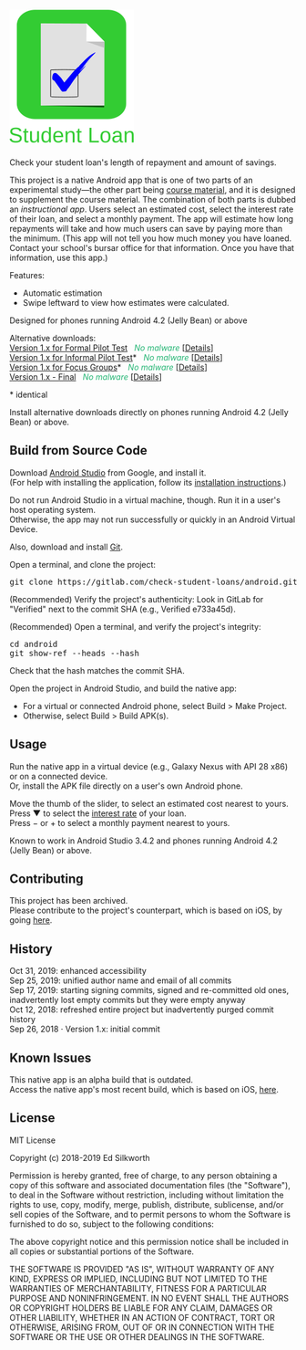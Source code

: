 <snippet>
<content>
<head>
<link rel="stylesheet" href="https://use.fontawesome.com/releases/v5.0.13/css/all.css" integrity="sha384-DNOHZ68U8hZfKXOrtjWvjxusGo9WQnrNx2sqG0tfsghAvtVlRW3tvkXWZh58N9jp" crossorigin="anonymous">
</head>
 
# ![Alt](./app_icon_and_logo.png "Check Student Loans")

Check your student loan's length of repayment and amount of savings.<p>

This project is a native Android app that is one of two parts of an experimental study&mdash;the other part being [course material](https://gitlab.com/check-student-loans/course-material "Click here to locate the course material."), and it is designed to supplement the course material.
The combination of both parts is dubbed an *instructional app*. Users select an estimated cost, select the interest rate of their loan, and select a monthly payment. 
The app will estimate how long repayments will take and how much users can save by paying more than the minimum.
(This app will not tell you how much money you have loaned. Contact your school's bursar office for that information. Once you have that information, use this app.)<p>

Features:
* Automatic estimation
* Swipe leftward to view how estimates were calculated.

Designed for phones running Android 4.2 (Jelly Bean) or above<p>

Alternative downloads:<br>
[Version 1.x for Formal Pilot Test](./Archives/formal_pilot_test.apk "Click here to access the download link.") &nbsp; <i class="far fa-check-circle" style="color:rgb(34,181,115)" aria-hidden="true"> No malware</i> [[Details](https://www.virustotal.com/gui/file/c390f6a054cfb699fcc209f671a7ff8df6d2df9d7145642dfa1663c890f07b99/detection)]<br>
[Version 1.x for Informal Pilot Test](./Archives/informal_pilot_test.apk "Click here to access the download link.")* &nbsp; <i class="far fa-check-circle" style="color:rgb(34,181,115)" aria-hidden="true"> No malware</i> [[Details](https://www.virustotal.com/gui/file/70246579afcb5b944812d34e2b821939a692692a413e5346fcbd5eb9319078fc/detection)]<br>
[Version 1.x for Focus Groups](./Archives/focus_groups.apk "Click here to access the download link.")* &nbsp; <i class="far fa-check-circle" style="color:rgb(34,181,115)" aria-hidden="true"> No malware</i> [[Details](https://www.virustotal.com/gui/file/70246579afcb5b944812d34e2b821939a692692a413e5346fcbd5eb9319078fc/detection)]<br>
[Version 1.x - Final](./Archives/final.apk "Click here to access the download link.") &nbsp; <i class="far fa-check-circle" style="color:rgb(34,181,115)" aria-hidden="true"> No malware</i> [[Details](https://www.virustotal.com/gui/file/47a7d6b6a3ab33e5b5a5dd2cbc278d3dc22ef72717fe29638e9de7a33ef44a97/details)]<p>

\* identical

Install alternative downloads directly on phones running Android 4.2 (Jelly Bean) or above.


## Build from Source Code

Download [Android Studio](https://developer.android.com/studio/ "Click here to access the download link.") from Google, and install it.<br>
(For help with installing the application, follow its [installation instructions](https://developer.android.com/studio/install "Click here to access the instructions.").)<p>

Do not run Android Studio in a virtual machine, though. Run it in a user's host operating system.<br>
Otherwise, the app may not run successfully or quickly in an Android Virtual Device.<p>

Also, download and install [Git](https://git-scm.com/downloads "Click here to access the download link.").

Open a terminal, and clone the project:
<pre>
git clone https://gitlab.com/check-student-loans/android.git
</pre>

(Recommended) Verify the project's authenticity: Look in GitLab for "Verified" next to the commit SHA (e.g., Verified e733a45d).

(Recommended) Open a terminal, and verify the project's integrity:
<pre>
cd android
git show-ref --heads --hash
</pre>
Check that the hash matches the commit SHA.<p>

Open the project in Android Studio, and build the native app:<br>
* For a virtual or connected Android phone, select Build > Make Project.<br>
* Otherwise, select Build > Build APK(s).<p>

## Usage

Run the native app in a virtual device (e.g., Galaxy Nexus with API 28 x86) or on a connected device.<br>
Or, install the APK file directly on a user's own Android phone.<p>

Move the thumb of the slider, to select an estimated cost nearest to yours.<br>
Press &#x25BC; to select the [interest rate](https://studentaid.ed.gov/sa/types/loans/interest-rates "Click here to visit the office of Federal Student Aid.") of your loan.<br>
Press &minus; or &#43; to select a monthly payment nearest to yours.<p>

Known to work in Android Studio 3.4.2 and phones running Android 4.2 (Jelly Bean) or above.

## Contributing

This project has been archived.<br>
Please contribute to the project's counterpart, which is based on iOS, by going [here](https://gitlab.com/check-student-loans/ios "Click here to access the most recent iOS build.").<p>

## History

Oct 31, 2019: enhanced accessibility<br>
Sep 25, 2019: unified author name and email of all commits<br>
Sep 17, 2019: starting signing commits, signed and re-committed old ones, inadvertently lost empty commits but they were empty anyway<br>
Oct 12, 2018: refreshed entire project but inadvertently purged commit history<br>
Sep 26, 2018 &middot; Version 1.x: initial commit

## Known Issues

This native app is an alpha build that is outdated.<br>
Access the native app's most recent build, which is based on iOS, [here](https://gitlab.com/check-student-loans/ios "Click here to access the most recent build.").<p>


## License

MIT License

Copyright (c) 2018-2019 Ed Silkworth

Permission is hereby granted, free of charge, to any person obtaining a copy
of this software and associated documentation files (the "Software"), to deal
in the Software without restriction, including without limitation the rights
to use, copy, modify, merge, publish, distribute, sublicense, and/or sell
copies of the Software, and to permit persons to whom the Software is
furnished to do so, subject to the following conditions:

The above copyright notice and this permission notice shall be included in all
copies or substantial portions of the Software.

THE SOFTWARE IS PROVIDED "AS IS", WITHOUT WARRANTY OF ANY KIND, EXPRESS OR
IMPLIED, INCLUDING BUT NOT LIMITED TO THE WARRANTIES OF MERCHANTABILITY,
FITNESS FOR A PARTICULAR PURPOSE AND NONINFRINGEMENT. IN NO EVENT SHALL THE
AUTHORS OR COPYRIGHT HOLDERS BE LIABLE FOR ANY CLAIM, DAMAGES OR OTHER
LIABILITY, WHETHER IN AN ACTION OF CONTRACT, TORT OR OTHERWISE, ARISING FROM,
OUT OF OR IN CONNECTION WITH THE SOFTWARE OR THE USE OR OTHER DEALINGS IN THE
SOFTWARE.

</content>
</snippet>
